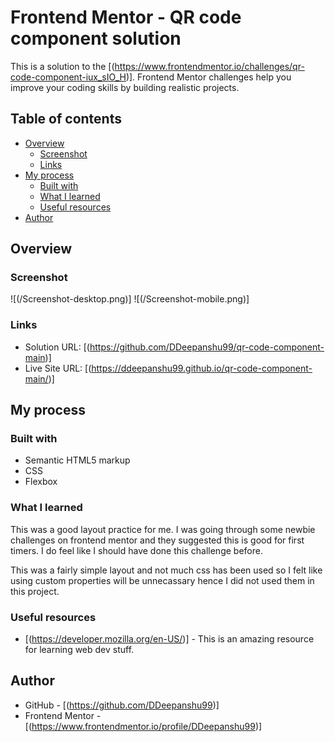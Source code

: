 # Frontend Mentor - QR code component solution

This is a solution to the [(https://www.frontendmentor.io/challenges/qr-code-component-iux_sIO_H)]. Frontend Mentor challenges help you improve your coding skills by building realistic projects. 

## Table of contents

- [Overview](#overview)
  - [Screenshot](#screenshot)
  - [Links](#links)
- [My process](#my-process)
  - [Built with](#built-with)
  - [What I learned](#what-i-learned)
  - [Useful resources](#useful-resources)
- [Author](#author)

## Overview

### Screenshot

![(/Screenshot-desktop.png)]
![(/Screenshot-mobile.png)]

### Links

- Solution URL: [(https://github.com/DDeepanshu99/qr-code-component-main)]
- Live Site URL: [(https://ddeepanshu99.github.io/qr-code-component-main/)]

## My process

### Built with

- Semantic HTML5 markup
- CSS
- Flexbox

### What I learned

This was a good layout practice for me. I was going through some newbie challenges on frontend mentor and they suggested this is good for first timers. I do feel like I should have done this challenge before.

This was a fairly simple layout and not much css has been used so I felt like using custom properties will be unnecassary hence I did not used them in this project.


### Useful resources

- [(https://developer.mozilla.org/en-US/)] - This is an amazing resource for learning web dev stuff.

## Author

- GitHub - [(https://github.com/DDeepanshu99)]
- Frontend Mentor - [(https://www.frontendmentor.io/profile/DDeepanshu99)]

